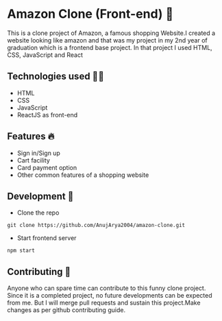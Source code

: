 # Amazon Clone (Front-end) 🛒

This is a clone project of Amazon, a famous shopping Website.I created a website looking like amazon and that was my project in my 2nd year of graduation which is a 
frontend base project. In that project I used HTML, CSS, JavaScript and React



## Technologies used 👨‍💻

- HTML
- CSS
- JavaScript
- ReactJS as front-end


## Features 🔥

- Sign in/Sign up
- Cart facility
- Card payment option
- Other common features of a shopping website

## Development 🤸

- Clone the repo
```
git clone https://github.com/AnujArya2004/amazon-clone.git
```
- Start frontend server
```
npm start

```

## Contributing 🎯

Anyone who can spare time can contribute to this funny clone project. Since it is a completed project, no future developments can be expected from me. But I will merge pull requests and sustain this project.Make changes as per github contributing guide.